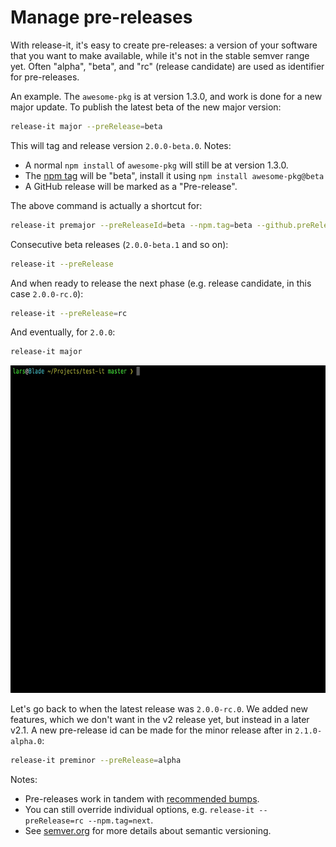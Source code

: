 # Manage pre-releases

With release-it, it's easy to create pre-releases: a version of your software that you want to make available, while
it's not in the stable semver range yet. Often "alpha", "beta", and "rc" (release candidate) are used as identifier for
pre-releases.

An example. The `awesome-pkg` is at version 1.3.0, and work is done for a new major update. To publish the latest beta
of the new major version:

```bash
release-it major --preRelease=beta
```

This will tag and release version `2.0.0-beta.0`. Notes:

- A normal `npm install` of `awesome-pkg` will still be at version 1.3.0.
- The [npm tag](https://docs.npmjs.com/cli/dist-tag) will be "beta", install it using `npm install awesome-pkg@beta`
- A GitHub release will be marked as a "Pre-release".

The above command is actually a shortcut for:

```bash
release-it premajor --preReleaseId=beta --npm.tag=beta --github.preRelease
```

Consecutive beta releases (`2.0.0-beta.1` and so on):

```bash
release-it --preRelease
```

And when ready to release the next phase (e.g. release candidate, in this case `2.0.0-rc.0`):

```bash
release-it --preRelease=rc
```

And eventually, for `2.0.0`:

```bash
release-it major
```

<img src="./assets/release-it-prerelease.gif?raw=true" height="524">

Let's go back to when the latest release was `2.0.0-rc.0`. We added new features, which we don't want in the v2 release
yet, but instead in a later v2.1. A new pre-release id can be made for the minor release after in `2.1.0-alpha.0`:

```bash
release-it preminor --preRelease=alpha
```

Notes:

- Pre-releases work in tandem with [recommended bumps](https://github.com/release-it/conventional-changelog).
- You can still override individual options, e.g. `release-it --preRelease=rc --npm.tag=next`.
- See [semver.org](http://semver.org) for more details about semantic versioning.

